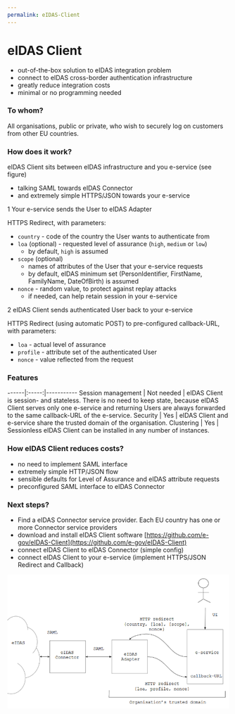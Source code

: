 ```yaml
---
permalink: eIDAS-Client
---
```


# eIDAS Client

- out-of-the-box solution to eIDAS integration problem
- connect to eIDAS cross-border authentication infrastructure
- greatly reduce integration costs
- minimal or no programming needed

### To whom?

All organisations, public or private, who wish to securely log on customers from other EU countries.

### How does it work?

eIDAS Client sits between eIDAS infrastructure and you e-service (see figure)
- talking SAML towards eIDAS Connector 
- and extremely simple HTTPS/JSON towards your e-service

1  Your e-service sends the User to eIDAS Adapter

HTTPS Redirect, with parameters:
- `country` - code of the country the User wants to authenticate from
- `loa` (optional) - requested level of assurance (`high`, `medium` or `low`)
    - by default, `high` is assumed 
- `scope` (optional)
  - names of attributes of the User that your e-service requests
  - by default, eIDAS minimum set (PersonIdentifier, FirstName, FamilyName, DateOfBirth) is assumed
- `nonce` - random value, to protect against replay attacks
  - if needed, can help retain session in your e-service

2  eIDAS Client sends authenticated User back to your e-service

HTTPS Redirect (using automatic POST) to pre-configured callback-URL, with parameters:
- `loa` - actual level of assurance
- `profile` - attribute set of the authenticated User
- `nonce` - value reflected from the request

### Features

------|:-----:|-----------
Session management | Not needed | eIDAS Client is session- and stateless. There is no need to keep state, because eIDAS Client serves only one e-service and returning Users are always forwarded to the same callback-URL of the e-service. 
Security | Yes | eIDAS Client and e-service share the trusted domain of the organisation. 
Clustering | Yes | Sessionless eIDAS Client can be installed in any number of instances.

### How eIDAS Client reduces costs?

- no need to implement SAML interface
- extremely simple HTTP/JSON flow 
- sensible defaults for Level of Assurance and eIDAS attribute requests
- preconfigured SAML interface to eIDAS Connector

### Next steps?

- Find a eIDAS Connector service provider. Each EU country has one or more Connector service providers
- download and install eIDAS Client software [https://github.com/e-gov/eIDAS-Client](https://github.com/e-gov/eIDAS-Client)
- connect eIDAS Client to eIDAS Connector (simple config)
- connect eIDAS Client to your e-service (implement HTTPS/JSON Redirect and Callback)

<img src='img/CLIENT.png' style='width:700px'>



